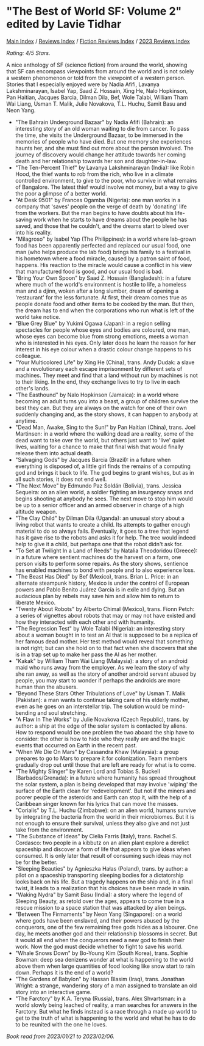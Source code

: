 # "The Best of World SF: Volume 2" edited by Lavie Tidhar

[Main Index](../../../README.md) / [Reviews Index](../../README.md) / [Fiction Reviews Index](../README.md) / [2023 Reviews Index](README.md)

*Rating: 4/5 Stars.*

A nice anthology of SF (science fiction) from around the world, showing that SF can encompass viewpoints from around the world and is not solely a western phenomenon or told from the viewpoint of a western person. Stories that I especially enjoyed were by Nadia Afifi, Lavanya Lakshminarayan, Isabel Yap, Saad Z. Hossain, Xing He, Nalo Hopkinson, Pan Haitian, Jacques Barcia, Dilman Dila, Bef, Wole Talabi, William Tham Wai Liang, Usman T. Malik, Julie Novakova, T.L. Huchu, Samit Basu and Neon Yang.

- "The Bahrain Underground Bazaar" by Nadia Afifi (Bahrain): an interesting story of an old woman waiting to die from cancer. To pass the time, she visits the Underground Bazaar, to be immersed in the memories of people who have died. But one memory she experiences haunts her, and she must find out more about the person involved. The journey of discovery would change her attitude towards her coming death and her relationship towards her son and daughter-in-law.
- "The Ten-Percent Thief" by Lavanya Lakshminarayan (India): like Robin Hood, the thief wants to rob from the rich, who live in a climate controlled environment, to give to the poor, who survive in what remains of Bangalore. The latest thief would involve not money, but a way to give the poor a glimpse of a better world.
- "At Desk 9501" by Frances Ogamba (Nigeria): one man works in a company that 'saves' people on the verge of death by 'donating' life from the workers. But the man begins to have doubts about his life-saving work when he starts to have dreams about the people he has saved, and those that he couldn't, and the dreams start to bleed over into his reality.
- "Milagroso" by Isabel Yap (The Philippines): in a world where lab-grown food has been apparently perfected and replaced our usual food, one man (who helps produce the lab food) brings his family to a festival in his hometown where a food miracle, caused by a patron saint of food, happens. His reaction to the miracle would cause a conflict in his view that manufactured food is good, and our usual food is bad.
- "Bring Your Own Spoon" by Saad Z. Hossain (Bangladesh): in a future where much of the world's environment is hostile to life, a homeless man and a djinn, woken after a long slumber, dream of opening a 'restaurant' for the less fortunate. At first, their dream comes true as people donate food and other items to be cooked by the man. But then, the dream has to end when the corporations who run what is left of the world take notice.
- "Blue Grey Blue" by Yukimi Ogawa (Japan): in a region selling spectacles for people whose eyes and bodies are coloured, one man, whose eyes can become blue from strong emotions, meets a woman who is interested in his eyes. Only later does he learn the reason for her interest in his eye colour when a drastic colour change happens to his colleague.
- "Your Multicolored Life" by Xing He (China), trans. Andy Dudak: a slave and a revolutionary each escape imprisonment by different sets of machines. They meet and find that a land without run by machines is not to their liking. In the end, they exchange lives to try to live in each other's lands.
- "The Easthound" by Nalo Hopkinson (Jamaica): in a world where becoming an adult turns you into a beast, a group of children survive the best they can. But they are always on the watch for one of their own suddenly changing and, as the story shows, it can happen to anybody at anytime.
- "Dead Man, Awake, Sing to the Sun!" by Pan Haitian (China),  trans. Joel Martinsen: in a world where the walking dead are a reality, some of the dead want to take over the world, but others just want to 'live' quiet lives, waiting for a chance to make that final wish that would finally release them into actual death.
- "Salvaging Gods" by Jacques Barcia (Brazil): in a future when everything is disposed of, a little girl finds the remains of a computing god and brings it back to life. The god begins to grant wishes, but as in all such stories, it does not end well.
- "The Next Move" by Edmundo Paz Soldán (Bolivia), trans. Jessica Sequeira: on an alien world, a soldier fighting an insurgency snaps and begins shooting at anybody he sees. The next move to stop him would be up to a senior officer and an armed observer in charge of a high altitude weapon.
- "The Clay Child" by Dilman Dila (Uganda): an unusual story about a living robot that wants to create a child. Its attempts to gather enough material to do so always fails. Eventually, it goes to a tree that legend has it gave rise to the robots and asks it for help. The tree would indeed help to give it a child, but perhaps one that the robot didn't ask for.
- "To Set at Twilight In a Land of Reeds" by Natalia Theodoridou (Greece): in a future where sentient machines do the harvest on a farm, one person visits to perform some repairs. As the story shows, sentience has enabled machines to bond with people and to also experience loss.
- "The Beast Has Died" by Bef (Mexico), trans. Brian L. Price: in an alternate steampunk history, Mexico is under the control of European powers and Pablo Benito Juárez García is in exile and dying. But an audacious plan by rebels may save him and allow him to return to liberate Mexico.
- "Twenty About Robots" by Alberto Chimal (Mexico), trans. Fionn Petch: a series of vignettes about robots that may or may not have existed and how they interacted with each other and with humanity.
- "The Regression Test" by Wole Talabi (Nigeria): an interesting story about a woman bought in to test an AI that is supposed to be a replica of her famous dead mother. Her test method would reveal that something is not right; but can she hold on to that fact when she discovers that she is in a trap set up to make her pass the AI as her mother.
- "Kakak" by William Tham Wai Liang (Malaysia): a story of an android maid who runs away from the employer. As we learn the story of why she ran away, as well as the story of another android servant abused by people, you may start to wonder if perhaps the androids are more human than the abusers.
- "Beyond These Stars Other Tribulations of Love" by Usman T. Malik (Pakistan): a man wants to continue taking care of his elderly mother, even as he goes on an interstellar trip. The solution would be mind-bending and soul stretching.
- "A Flaw In The Works" by Julie Novakova (Czech Republic), trans. by author: a ship at the edge of the solar system is contacted by aliens. How to respond would be one problem the two aboard the ship have to consider: the other is how to hide who they really are and the tragic events that occurred on Earth in the recent past.
- "When We Die On Mars" by Cassandra Khaw (Malaysia): a group prepares to go to Mars to prepare it for colonization. Team members gradually drop out until those that are left are ready for what is to come.
- "The Mighty Slinger" by Karen Lord and Tobias S. Buckell (Barbados/Grenada): in a future where humanity has spread throughout the solar system, a plan is being developed that may involve 'wiping' the surface of the Earth clean for 'redevelopment'. But not if the miners and poorer people of the asteroids and Earth can stop it, with the help of a Caribbean singer known for his lyrics that can move the masses.
- "Corialis" by T.L. Huchu (Zimbabwe): on an alien world, humans survive by integrating the bacteria from the world in their microbiomes. But it is not enough to ensure their survival, unless they also give and not just take from the environment.
- "The Substance of Ideas" by Clelia Farris (Italy), trans. Rachel S. Cordasco: two people in a kibbutz on an alien plant explore a derelict spaceship and discover a form of life that appears to give ideas when consumed. It is only later that result of consuming such ideas may not be for the better.
- "Sleeping Beauties" by Agnieszka Hałas (Poland), trans. by author: a pilot on a spaceship transporting sleeping bodies for a dictatorship looks back on his life. But a tragedy happens on the ship and, in a final twist, it leads to a realization that his choices have been made in vain.
- "Waking Nydra" by Samit Basu (India): a story where the legend of Sleeping Beauty, as retold over the ages, appears to come true in a rescue mission to a space station that was attacked by alien beings.
- "Between The Firmaments" by Neon Yang (Singapore): on a world where gods have been enslaved, and their powers abused by the conquerors, one of the few remaining free gods hides as a labourer. One day, he meets another god and their relationship blossoms in secret. But it would all end when the conquerors need a new god to finish their work. Now the god must decide whether to fight to save his world.
- "Whale Snows Down" by Bo-Young Kim (South Korea), trans. Sophie Bowman: deep sea denizens wonder at what is happening to the world above them when large quantities of food looking like snow start to rain down. Perhaps it is the end of a world?
- "The Gardens of Babylon" by Hassan Blasim (Iraq), trans. Jonathan Wright: a strange, wandering story of a man assigned to translate an old story into an interactive game.
- "The Farctory" by K.A. Teryna (Russia), trans.  Alex Shvartsman: in a world slowly being leached of reality, a man searches for answers in the Farctory. But what he finds instead is a race through a made up world to get to the truth of what is happening to the world and what he has to do to be reunited with the one he loves.

*Book read from 2023/01/21 to 2023/02/06.*
